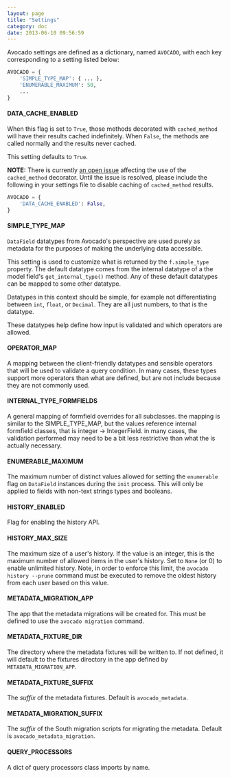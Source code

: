 ```yaml
---
layout: page
title: "Settings"
category: doc
date: 2013-06-10 09:56:59
---
```


Avocado settings are defined as a dictionary, named `AVOCADO`, with each key corresponding to a setting listed below:

```python
AVOCADO = {
    'SIMPLE_TYPE_MAP': { ... },
    'ENUMERABLE_MAXIMUM': 50,
    ...
}
```

#### DATA_CACHE_ENABLED

When this flag is set to `True`, those methods decorated with `cached_method` will have their results cached indefinitely. When `False`, the methods are called normally and the results never cached.

This setting defaults to `True`.

__NOTE:__ There is currently [an open issue](https://github.com/cbmi/avocado/issues/136) affecting the use of the `cached_method` decorator. Until the issue is resolved, please include the following in your settings file to disable caching of `cached_method` results.

```python
AVOCADO = {
    'DATA_CACHE_ENABLED': False,
}
```

#### SIMPLE_TYPE_MAP

`DataField` datatypes from Avocado's perspective are used purely as metadata for the purposes of making the underlying data accessible.

This setting is used to customize what is returned by the `f.simple_type` property. The default datatype comes from the internal datatype of a the model field's `get_internal_type()` method. Any of these default datatypes can be mapped to some other datatype.

Datatypes in this context should be simple, for example not differentiating between `int`, `float`, or `Decimal`. They are all just numbers, to that is the datatype.

These datatypes help define how input is validated and which operators are allowed.

#### OPERATOR_MAP

A mapping between the client-friendly datatypes and sensible operators that will be used to validate a query condition. In many cases, these types support more operators than what are defined, but are not include because they are not commonly used.

#### INTERNAL_TYPE_FORMFIELDS

A general mapping of formfield overrides for all subclasses. the mapping is similar to the SIMPLE_TYPE_MAP, but the values reference internal formfield classes, that is integer -> IntegerField. in many cases, the validation performed may need to be a bit less restrictive than what the is actually necessary.

#### ENUMERABLE_MAXIMUM

The maximum number of distinct values allowed for setting the `enumerable` flag on `DataField` instances during the `init` process. This will only be applied to fields with non-text strings types and booleans.

#### HISTORY_ENABLED

Flag for enabling the history API.

#### HISTORY_MAX_SIZE

The maximum size of a user's history. If the value is an integer, this is the maximum number of allowed items in the user's history. Set to `None` (or 0) to enable unlimited history. Note, in order to enforce this limit, the `avocado history --prune` command must be executed to remove the oldest history from each user based on this value.

#### METADATA_MIGRATION_APP

The app that the metadata migrations will be created for. This must be defined to use the `avocado migration` command.

#### METADATA_FIXTURE_DIR

The directory where the metadata fixtures will be written to. If not defined, it will default to the fixtures directory in the app defined by `METADATA_MIGRATION_APP`.

#### METADATA_FIXTURE_SUFFIX

The _suffix_ of the metadata fixtures. Default is `avocado_metadata`.

#### METADATA_MIGRATION_SUFFIX

The _suffix_ of the South migration scripts for migrating the metadata. Default is `avocado_metadata_migration`.

#### QUERY_PROCESSORS

A dict of query processors class imports by name.
